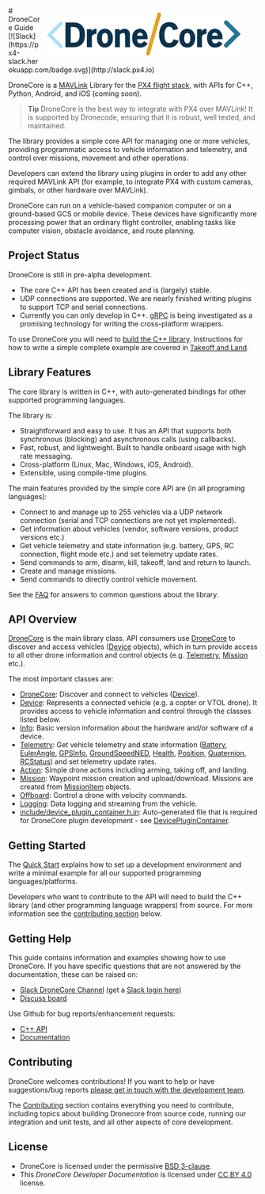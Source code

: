 <div style="float:right; padding:10px; margin-right:20px;"><img src="../assets/site/dronecore_logo_full.png" title="DroneCore Logo" width="400px"/></div>
# DroneCore Guide
[![Slack](https://px4-slack.herokuapp.com/badge.svg)](http://slack.px4.io) 
<!-- 
[![Releases](https://img.shields.io/github/release/PX4/Firmware.svg)](https://github.com/PX4/Firmware/releases) [![Discuss](https://img.shields.io/badge/discuss-px4-ff69b4.svg)](http://discuss.px4.io/) 
-->

DroneCore is a [MAVLink](http://mavlink.org) Library for the [PX4 flight stack](http://px4.io), with APIs for C++, Python, Android, and iOS (coming soon). 

> **Tip** DroneCore is the best way to integrate with PX4 over MAVLink! 
  It is supported by Dronecode, ensuring that it is robust, well tested, and maintained. 

The library provides a simple core API for managing one or more vehicles, providing programmatic access to vehicle information and telemetry, and control over missions, movement and other operations.

Developers can extend the library using plugins in order to add any other required MAVLink API (for example, to integrate PX4 with custom cameras, gimbals, or other hardware over MAVLink).

DroneCore can run on a vehicle-based companion computer or on a ground-based GCS or mobile device. These devices have significantly more processing power that an ordinary flight controller, enabling tasks like computer vision, obstacle avoidance, and route planning.

## Project Status

DroneCore is still in pre-alpha development. 
- The core C++ API has been created and is (largely) stable.
- UDP connections are supported. We are nearly finished writing plugins to support TCP and serial connections.
- Currently you can only develop in C++. [gRPC](https://grpc.io/) is being investigated as a promising technology for writing the cross-platform wrappers.

To use DroneCore you will need to [build the C++ library](contributing/build.md). Instructions for how to write a simple complete example are covered in [Takeoff and Land](examples/takeoff_and_land.md).


## Library Features

The core library is written in C++, with auto-generated bindings for other supported programming languages.

The library is:
- Straightforward and easy to use. It has an API that supports both synchronous (blocking) and asynchronous calls (using callbacks). 
- Fast, robust, and lightweight. Built to handle onboard usage with high rate messaging.
- Cross-platform (Linux, Mac, Windows, iOS, Android).
- Extensible, using compile-time plugins.

The main features provided by the simple core API are (in all programing languages):

* Connect to and manage up to 255 vehicles via a UDP network connection (serial and TCP connections are not yet implemented). 
* Get information about vehicles (vendor, software versions, product versions etc.)
* Get vehicle telemetry and state information (e.g. battery, GPS, RC connection, flight mode etc.) and set telemetry update rates.
* Send commands to arm, disarm, kill, takeoff, land and return to launch.
* Create and manage missions.
* Send commands to directly control vehicle movement.

See the [FAQ](getting_started/faq.md) for answers to common questions about the library. 


## API Overview

[DroneCore](/api_reference/classdronecore_1_1_drone_core.md) is the main library class. API consumers use [DroneCore](/api_reference/classdronecore_1_1_drone_core.md) to discover and access vehicles ([Device](/api_reference/classdronecore_1_1_device.md) objects), which in turn provide access to all other drone information and control objects (e.g. [Telemetry](/api_reference/classdronecore_1_1_telemetry.md), [Mission](/api_reference/classdronecore_1_1_mission.md) etc.).

The most important classes are:

- [DroneCore](/api_reference/classdronecore_1_1_drone_core.md): Discover and connect to vehicles ([Device](/api_reference/classdronecore_1_1_device.md)).
- [Device](/api_reference/classdronecore_1_1_device.md): Represents a connected vehicle (e.g. a copter or VTOL drone). It provides access to vehicle information and control through the classes listed below.
- [Info](/api_reference/classdronecore_1_1_info.md): Basic version information about the hardware and/or software of a device.
- [Telemetry](/api_reference/classdronecore_1_1_telemetry.md): Get vehicle telemetry and state information ([Battery](/api_reference/structdronecore_1_1_telemetry_1_1_battery.md), [EulerAngle](/api_reference/structdronecore_1_1_telemetry_1_1_euler_angle.md), [GPSInfo](/api_reference/structdronecore_1_1_telemetry_1_1_g_p_s_info.md), [GroundSpeedNED](/api_reference/structdronecore_1_1_telemetry_1_1_ground_speed_n_e_d.md), [Health](/api_reference/structdronecore_1_1_telemetry_1_1_health.md), [Position](/api_reference/structdronecore_1_1_telemetry_1_1_position.md), [Quaternion](/api_reference/structdronecore_1_1_telemetry_1_1_quaternion.md), [RCStatus](/api_reference/structdronecore_1_1_telemetry_1_1_r_c_status.md)) and set telemetry update rates.
- [Action](/api_reference/classdronecore_1_1_action.md): Simple drone actions including arming, taking off, and landing.
- [Mission](/api_reference/classdronecore_1_1_mission.md): Waypoint mission creation and upload/download. Missions are created from [MissionItem](/api_reference/classdronecore_1_1_mission_item.md) objects.
- [Offboard](/api_reference/classdronecore_1_1_offboard.md): Control a drone with velocity commands.
- [Logging](/api_reference/classdronecore_1_1_logging.md): Data logging and streaming from the vehicle.
- [include/device_plugin_container.h.in](https://github.com/dronecore/DroneCore/blob/master/include/device_plugin_container.h.in): Auto-generated file that is required for DroneCore plugin development - see [DevicePluginContainer](/api_reference/classdronecore_1_1_device_plugin_container.md).


## Getting Started

The [Quick Start](getting_started/README.md) explains how to set up a development environment and write a minimal example for all our supported programming languages/platforms. 

Developers who want to contribute to the API will need to build the C++ library (and other programming language wrappers) from source. For more information see the [contributing section](#contributing) below.
 

## Getting Help

This guide contains information and examples showing how to use DroneCore. If you have specific questions that are not answered by the documentation, these can be raised on:

* [Slack DroneCore Channel](https://px4.slack.com/messages/C68J8H32A) (get a [Slack login here](http://slack.px4.io))
* [Discuss board](http://discuss.px4.io/c/dronecore)

Use Github for bug reports/enhancement requests:

* [C++ API](https://github.com/dronecore/DroneCore/issues)
* [Documentation](https://github.com/dronecore/docs/issues/)
<!-- Add info about where Python etc API issues are reported). -->


## Contributing


DroneCore welcomes contributions! If you want to help or have suggestions/bug reports [please get in touch with the development team](#getting-help). 

The [Contributing](contributing/README.md) section contains everything you need to contribute, including topics about building Dronecore from source code, running our integration and unit tests, and all other aspects of core development. 


## License

* DroneCore is licensed under the permissive [BSD 3-clause](https://github.com/dronecore/DroneCore/blob/master/LICENSE.md).
* This *DroneCore Developer Documentation* is licensed under [CC BY 4.0](https://creativecommons.org/licenses/by/4.0/) license.

<!-- ## Roadmap   - removed. I think belongs on repo at this point. Can be added back to releases if you want to manage it in docs -->
<!-- ## API overview    - moved to "Getting started" (for now) -->
<!-- ## Authors   - removed - I think this belongs in repo, though arguably could link to the github author tracking -->

